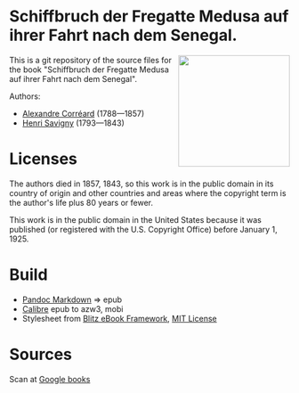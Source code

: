 # Schiffbruch der Fregatte Medusa auf ihrer Fahrt nach dem Senegal.

<img align="right" height="200" src="https://user-images.githubusercontent.com/13177792/193358770-aa3e6b87-614d-42e2-80e3-bd33cbb85650.jpg">

This is a git repository of the source files for the book
"Schiffbruch der Fregatte Medusa auf ihrer Fahrt nach dem Senegal".

Authors:

* [Alexandre Corréard](https://fr.wikipedia.org/wiki/Alexandre_Corr%C3%A9ard) (1788—1857)
* [Henri Savigny](https://fr.wikipedia.org/wiki/Henri_Savigny) (1793—1843)


# Licenses
The authors died in 1857, 1843, so this work is in the public domain in its country of
origin and other countries and areas where the copyright term is the author's life
plus 80 years or fewer.

This work is in the public domain in the United States because it was published
(or registered with the U.S. Copyright Office) before January 1, 1925.



# Build
* [Pandoc Markdown](https://pandoc.org/MANUAL.html#pandocs-markdown) => epub
* [Calibre](https://calibre-ebook.com/) epub to azw3, mobi
* Stylesheet from [Blitz eBook Framework](https://friendsofepub.github.io/Blitz/), [MIT License](https://github.com/FriendsOfEpub/Blitz/blob/master/LICENSE)

# Sources
Scan at [Google books](https://books.google.de/books?id=XItCAAAAcAAJ&dq=inauthor%3A%22Jean%20Baptiste%20Henri%20Savigny%22&hl=de&pg=PP9#v=onepage&q&f=false)

